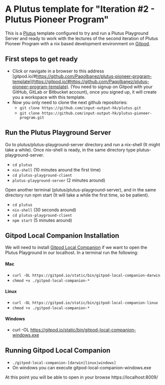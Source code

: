 # A Plutus template for "Iteration #2 - Plutus Pioneer Program"

This is a [Plutus](https://github.com/input-output-hk/plutus) template configured to try and run a Plutus Playground Server and ready to work with the lectures of the second iteration of Plutus Pioneer Program with a nix based development environment on [Gitpod](https://www.gitpod.io/).

## First steps to get ready
- Click or navigate in a browser to this address [gitpod.io/#https://github.com/PaqoIbanez/plutus-pioneer-program-template](https://gitpod.io/#https://github.com/PaqoIbanez/plutus-pioneer-program-template). (You need to signup on Gitpod with your GitHub, GitLab or Bitbucket account), once you signed up, it will create you a workspace with this template.
- Now you only need to clone the next github repositories:
    - `git clone https://github.com/input-output-hk/plutus.git`
    - `git clone https://github.com/input-output-hk/plutus-pioneer-program.git`

## Run the Plutus Playground Server

Go to plutus/plutus-playground-server directory and run a nix-shell (It might take a while). Once nix-shell is ready, in the same directory type plutus-playground-server.
- `cd plutus`
- `nix-shell` (10 minutes around the first time)
- `cd plutus-playground-client` 
- `plutus-playground-server` (2 minutes around)

Open another terminal (plutus/plutus-playground-server), and in the same directory run npm start (It will take a while the first time, so be patient).
- `cd plutus` 
- `nix-shell` (30 seconds around)
- `cd plutus-playground-client`
- `npm start` (5 minutes around)

## Gitpod Local Companion Installation

We will need to install [Gitpod Local Companion](https://www.gitpod.io/blog/local-app) if we want to open the Plutus Playground in our localhost.
In a terminal run the following:

#### Mac
- `curl -OL https://gitpod.io/static/bin/gitpod-local-companion-darwin`
- `chmod +x ./gitpod-local-companion-*`

#### Linux
- `curl -OL https://gitpod.io/static/bin/gitpod-local-companion-linux`
- `chmod +x ./gitpod-local-companion-*`

#### Windows
- curl -OL https://gitpod.io/static/bin/gitpod-local-companion-windows.exe

## Running Gitpod Local Companion

- `./gitpod-local-companion-[darwin|linux|windows]`
- On windows you can execute gitpod-local-companion-windows.exe

At this point you will be able to open in your browse https://localhost:8009/

